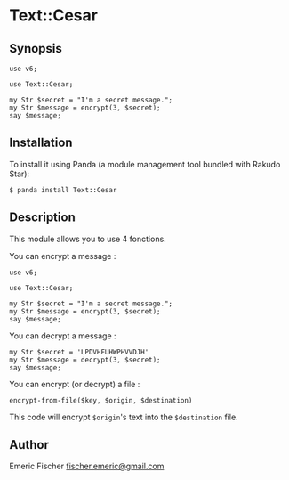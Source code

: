 # Text::Cesar

## Synopsis

```Perl6
use v6;

use Text::Cesar;

my Str $secret = "I'm a secret message.";
my Str $message = encrypt(3, $secret);
say $message;
```

## Installation

To install it using Panda (a module management tool bundled with Rakudo Star):

```
$ panda install Text::Cesar
```

## Description

This module allows you to use 4 fonctions.

You can encrypt a message :
```Perl6
use v6;

use Text::Cesar;

my Str $secret = "I'm a secret message.";
my Str $message = encrypt(3, $secret);
say $message;
```
You can decrypt a message :
```Perl6
my Str $secret = 'LPDVHFUHWPHVVDJH'
my Str $message = decrypt(3, $secret);
say $message;
```
You can encrypt (or decrypt) a file :
```Perl6
encrypt-from-file($key, $origin, $destination)
```
This code will encrypt `$origin`'s text into the `$destination` file.

## Author

Emeric Fischer <fischer.emeric@gmail.com>
